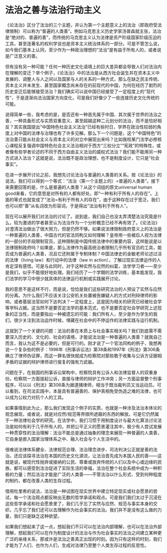 # 法治之善与法治行动主义

《论法治》区分了法治的三个主题，并认为第一个主题意义上的法治（即政府受法律限制）可以称为“普遍的人类善”。例如马克思主义历史学家汤普森就主张，法治是“绝对的、普遍的善”，而传统的马克思主义认为法律是资产阶级国家阶级压迫的工具，甚至连著名的权利学说也是资本主义统治体系的一部分。可是不管怎么说，如今我们基本上认同，至少作为一种政治理想的“法治”是有益于所有人的，或者说是广泛意义的善。

但有没有另一种可能？任何一种历史文化语境上的巨大差异都会导致人们对法治内在理解的变迁？举个例子，《论法治》中的法治是从西方社会诞生并在资本主义中发展的、调整人与人之间以及国家与人的关系的一种方式，那么在缺乏民主传统、资本主义并未发生、甚至国家概念尚未存在的前现代的中国，为何在经历了剧烈的历史变迁后能够接受法治？我们确实可以说中国已经接受了一定程度上的“现代性”，于是逐渐向法治国家方向变化，可是我们好像少了一些连接历史文化传统的可能。

说得简单一些，我考虑的是，是否还有一种首先属于中国、其次属于世界的法治之善，一种具备形式与实质双重意义、甚至超越这种二元划分的法治，而不是恰好相反？其实我国提出“中国特色社会主义法治”已经有些时日，学界在政治性较弱的角度上对中国的法律与治理也有了许多见解。那么下一个问题是，这个“中国特色”的法治善只能从社会主义与资本主义的对立中展现出来吗？比如我校某门法学必修核心课程反复强调中国特色社会主义法治相对于西方“三权分立”“宪政”的特殊性，或者像有些学者论述的不同于西方自由主义法治的威权式法治？我们能不能用另一种方式进入法治？这就是说，法治既不是政治理想，也不是制度设计，它只是“社会事实”。

在进一步展开讨论之前，我想先讨论法治与普遍的人类善的关系。按《论法治》的说法，我们可以得到一个等式：“法治（第一个主题上的）=普遍的人类善”。接下来需要回答的是，什么是普遍的人类善？从这个词组的原文universal human good来看，它的意思是对所有的人都有好处，即“一种有利于所有人的存在”。上面的等式也就变成了“法治=有利于所有人的存在”，由于这种存在过于宽泛，我们也可以把“善”从名词改为形容词，于是得出“法治有利于所有人”。

现在可以展开我们对法治的讨论了。说到底，我们自己也没太弄清楚法治究竟是什么，较为激进的学者甚至认为法治作为一个分析概念已经不再有效了。《论法治》对澄清法治做出了很大努力，但是仍然不够。如果说法律限制政府意义上的法治是一种普遍的人类善，中国古代的官法同构又如何理解？皇帝用一些被后人视为法律的一部分的手段限制官员，这种限制是中国传统法律中的重要内容，这样能说是以法律限制政府吗？如果是，那么法律作为最高统治者限制几乎所有官员的工具，能否成为普遍的人类善，况且它还附属于专制体制？中国法律史的金敏老师论述过活的法律（living law）和行动中的法律（law in action），了解过现实法律运作的人肯定深有感悟。可是与此同时，对于这种实然与应然的纠葛，法学学习者——至少是我们，似乎不能很好地处理。我们经历了一个学期的法学训练，基本能发现，我们法学的学习中很少就具体的法律运行机制或实践展开讨论。

我的意思不是这样不行，而是说，恰恰是我们这些研究法治的人预设了实然与应然的分离。为什么我们不应该关注公安机关处置被告嫌疑人的方式对刑辩律师的影响，或者基层法官如何下达判决？一定程度上，这是因为相关的研究已经被社会学等学科占据。这当然不是要否定法学的基本范式，也不是要否定社会学研究上述现象的正当性，而是要指出一种被遗忘的可能：我们所有人，至少是作为学生的我们，很少关注到法治运作时候，埋藏在社会中的不停运作的法律实践与运行机制。

这就到了一个关键的问题：法治的善在本质上与社会事实相关吗？我们到底需不需要深入历史的、文化的、社会的语境，才能说法治是一种普遍的人类善？就我自己而言，我认为这不是必要的，但是可行的。刚才说了一个官法同构的例子，我想再说一个复杂些的例子：1996年《刑事诉讼法》第38条和1997年《刑法》第306条确立了律师伪证罪，而这一罪名很快就成为检察院对那些敢于收集与公诉方证据相矛盾的证据的辩护律师进行报复的强有力武器。

问题在于，在我国的刑事诉讼架构中，检察院具有公诉人和法律监督人的双重身份。检察院一方面提起公诉，直接与律师的辩护工作冲突；另一方面监督整个刑事程序，可以以《刑法》第306条为据逮捕律师，相当于既当裁判员又当运动员。可以看到，在司法实践中，本是具有普遍善的、保护真相免受伪造之难的法律，也可以成为公权力对抗个人的工具。

如果事情到此为止，那么我们发现这个例子的实质，也就是一种涉及法治本体论的观念展现，或者说，就是对应然/规范等界限所遮蔽的东西的解放。可是它仍然属于一种法律社会学的研究。在法学中，我们习惯于用制度设计与最大化算法讨论法治是如何有利于几乎所有人的，并把公平正义的愿景灌注其中，极少有人尝试发展一种贯穿性的法治理解：法治不能总是通过抽象的理念来展现一种普遍的人类善，它自身是嵌入国家治理体系之中、融入社会与个人生活中的。

很难说法律体系健全、法律规范合理、法治理念进步、司法判决公正就是善的法治。还应该探寻法治在本国的历史文化源流，让法治首先成为本国人民的善——这就是说，被现代性抛弃或接纳的公民、尊重或放弃传统的人们以及中心或边缘的民族，都可以感受到法治促进了实际生活的幸福，法治在整个社会系统中成为一种积极的力量；然后法治才能是广泛的人类善——不管法治以什么形式、受到何种程度的制约，都在改善人类的生存过程。

借用杜里希的说法，法治是一种试图在现实世界中建立特定现实或社会愿景的尝试，每一个法治观点都反映出无数的哲学承诺和观点。可是我们我们太过于沉浸在这些哲学承诺和社会愿景里了，我们几乎忘了实然与应然、规范与事实本身的交织，几乎忘了我们还可以去理解作为社会事实的法治。我们并不是没有这么做的力量，我们只是缺乏这种欲望。

如果我们想起来了这一点，想起我们不只可以在法治内部理解，也可以在法治外部理解，想起我们可以在作为制度设计的法治与作为社会事实的法治之间建立某种更广泛的亲缘关系，那或许是法治之善真正出现的时刻。因为只有这样的时刻，我们才能为了人们、也作为人们，生成对法律乃至整个人类生存过程的反思性。
